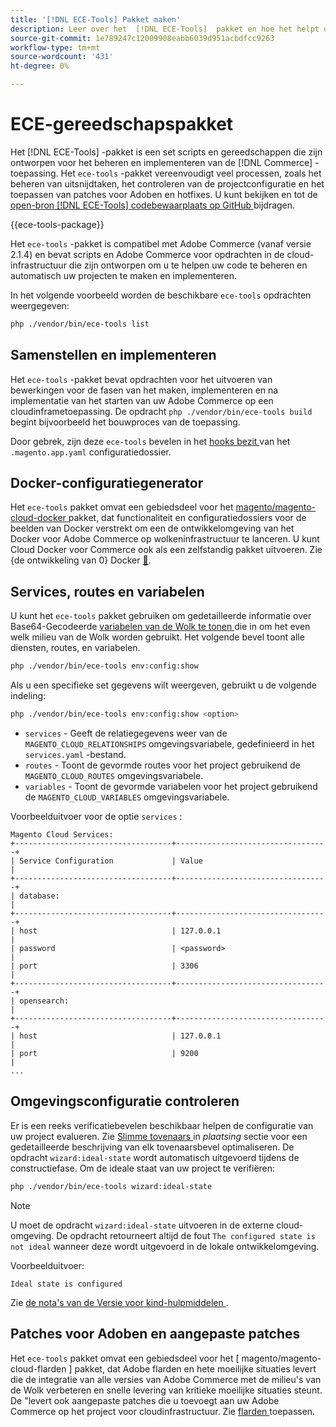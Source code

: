 ```yaml
---
title: '[!DNL ECE-Tools] Pakket maken'
description: Leer over het  [!DNL ECE-Tools]  pakket en hoe het helpt om Adobe Commerce te beheren en op te stellen.
source-git-commit: 1e789247c12009908eabb6039d951acbdfcc9263
workflow-type: tm+mt
source-wordcount: '431'
ht-degree: 0%

---
```


# ECE-gereedschapspakket

Het [!DNL ECE-Tools] -pakket is een set scripts en gereedschappen die zijn ontworpen voor het beheren en implementeren van de [!DNL Commerce] -toepassing. Het `ece-tools` -pakket vereenvoudigt veel processen, zoals het beheren van uitsnijdtaken, het controleren van de projectconfiguratie en het toepassen van patches voor Adoben en hotfixes. U kunt bekijken en tot de [ open-bron  [!DNL ECE-Tools]  codebewaarplaats op GitHub ][ece-repo] bijdragen.

{{ece-tools-package}}

Het `ece-tools` -pakket is compatibel met Adobe Commerce (vanaf versie 2.1.4) en bevat scripts en Adobe Commerce voor opdrachten in de cloud-infrastructuur die zijn ontworpen om u te helpen uw code te beheren en automatisch uw projecten te maken en implementeren.

In het volgende voorbeeld worden de beschikbare `ece-tools` opdrachten weergegeven:

```bash
php ./vendor/bin/ece-tools list
```

## Samenstellen en implementeren

Het `ece-tools` -pakket bevat opdrachten voor het uitvoeren van bewerkingen voor de fasen van het maken, implementeren en na implementatie van het starten van uw Adobe Commerce op een cloudinframetoepassing. De opdracht `php ./vendor/bin/ece-tools build` begint bijvoorbeeld het bouwproces van de toepassing.

Door gebrek, zijn deze `ece-tools` bevelen in het [ hooks bezit ](../application/hooks-property.md) van het `.magento.app.yaml` configuratiedossier.

## Docker-configuratiegenerator

Het `ece-tools` pakket omvat een gebiedsdeel voor het [ magento/magento-cloud-docker ] pakket, dat functionaliteit en configuratiedossiers voor de beelden van Docker verstrekt om een de ontwikkelomgeving van het Docker voor Adobe Commerce op wolkeninfrastructuur te lanceren. U kunt Cloud Docker voor Commerce ook als een zelfstandig pakket uitvoeren. Zie {de ontwikkeling van 0} Docker [&#128279;](../dev-tools/cloud-docker.md).

## Services, routes en variabelen

U kunt het `ece-tools` pakket gebruiken om gedetailleerde informatie over Base64-Gecodeerde [ variabelen van de Wolk te tonen ](../environment/variables-cloud.md) die in om het even welk milieu van de Wolk worden gebruikt. Het volgende bevel toont alle diensten, routes, en variabelen.

```bash
php ./vendor/bin/ece-tools env:config:show
```

Als u een specifieke set gegevens wilt weergeven, gebruikt u de volgende indeling:

```bash
php ./vendor/bin/ece-tools env:config:show <option>
```

- `services` - Geeft de relatiegegevens weer van de `MAGENTO_CLOUD_RELATIONSHIPS` omgevingsvariabele, gedefinieerd in het `services.yaml` -bestand.
- `routes` - Toont de gevormde routes voor het project gebruikend de `MAGENTO_CLOUD_ROUTES` omgevingsvariabele.
- `variables` - Toont de gevormde variabelen voor het project gebruikend de `MAGENTO_CLOUD_VARIABLES` omgevingsvariabele.

Voorbeelduitvoer voor de optie `services` :

```
Magento Cloud Services:
+-----------------------------------+----------------------------------+
| Service Configuration             | Value                            |
+-----------------------------------+----------------------------------+
| database:                                                            |
+-----------------------------------+----------------------------------+
| host                              | 127.0.0.1                        |
| password                          | <password>                       |
| port                              | 3306                             |
+-----------------------------------+----------------------------------+
| opensearch:                                                          |
+-----------------------------------+----------------------------------+
| host                              | 127.0.0.1                        |
| port                              | 9200                             |
...
```

## Omgevingsconfiguratie controleren

Er is een reeks verificatiebevelen beschikbaar helpen de configuratie van uw project evalueren. Zie [ Slimme tovenaars ](../deploy/smart-wizards.md) in _plaatsing_ sectie voor een gedetailleerde beschrijving van elk tovenaarsbevel optimaliseren. De opdracht `wizard:ideal-state` wordt automatisch uitgevoerd tijdens de constructiefase. Om de ideale staat van uw project te verifiëren:

```bash
php ./vendor/bin/ece-tools wizard:ideal-state
```

>[!NOTE]
>
>U moet de opdracht `wizard:ideal-state` uitvoeren in de externe cloud-omgeving. De opdracht retourneert altijd de fout `The configured state is not ideal` wanneer deze wordt uitgevoerd in de lokale ontwikkelomgeving.

Voorbeelduitvoer:

```
Ideal state is configured
```

Zie [ de nota&#39;s van de Versie voor kind-hulpmiddelen ](../release-notes/cloud-tools-suite.md).

## Patches voor Adoben en aangepaste patches

Het `ece-tools` pakket omvat een gebiedsdeel voor het [ magento/magento-cloud-flarden ] pakket, dat Adobe flarden en hete moeilijke situaties levert die de integratie van alle versies van Adobe Commerce met de milieu&#39;s van de Wolk verbeteren en snelle levering van kritieke moeilijke situaties steunt. De &quot;levert ook aangepaste patches die u toevoegt aan uw Adobe Commerce op het project voor cloudinfrastructuur. Zie [ flarden ](../development/apply-patches.md) toepassen.

<!-- link definitions -->

[ece-repo]: https://github.com/magento/ece-tools
[magento/magento-cloud-docker]: https://github.com/magento/magento-cloud-docker
[magento/magento-cloud-patches]: https://github.com/magento/magento-cloud-patches
